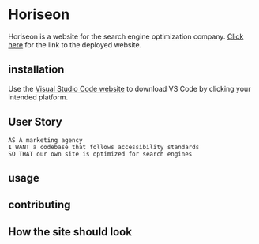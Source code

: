 # Horiseon
Horiseon is a website for the search engine optimization company. [Click here](https://emilykidd3.github.io/horiseon/) for the link to the deployed website.

## installation

Use the [Visual Studio Code website](https://code.visualstudio.com/docs/setup/setup-overview) to download VS Code by clicking your intended platform.

## User Story
```
AS A marketing agency
I WANT a codebase that follows accessibility standards
SO THAT our own site is optimized for search engines
```
## usage

## contributing

## How the site should look 

